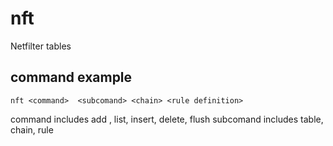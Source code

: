 # nft
Netfilter tables

## command example

``` shell
nft <command>  <subcomand> <chain> <rule definition>
```
command includes add , list, insert, delete, flush
subcomand includes table, chain, rule
